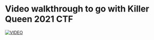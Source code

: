 # Video walkthrough to go with Killer Queen 2021 CTF
[![VIDEO](https://img.youtube.com/vi/xOHLniVJsJY/0.jpg)](https://youtu.be/xOHLniVJsJY "Killer Queen 2021 CTF")